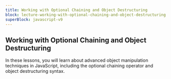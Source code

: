 ```yaml
---
title: Working with Optional Chaining and Object Destructuring
block: lecture-working-with-optional-chaining-and-object-destructuring
superBlock: javascript-v9
---
```


## Working with Optional Chaining and Object Destructuring

In these lessons, you will learn about advanced object manipulation techniques in JavaScript, including the optional chaining operator and object destructuring syntax.
